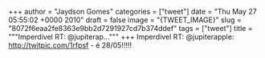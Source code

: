 
+++
author = "Jaydson Gomes"
categories = ["tweet"]
date = "Thu May 27 05:55:02 +0000 2010"
draft = false
image = "{TWEET_IMAGE}"
slug = "8072f6eaa2fe8363e9bb2d7291927cd7b374ddef"
tags = ["tweet"]
title = """Imperdivel RT: @jupiterap..."""
+++
Imperdivel RT: @jupiterapple: http://twitpic.com/1rfpsf - é 28/05!!!!!
